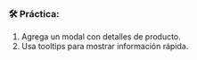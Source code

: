 
### **🛠️ Práctica:**

1.  Agrega un modal con detalles de producto.
2.	Usa tooltips para mostrar información rápida.